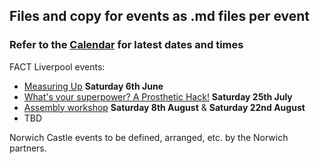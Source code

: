 ## Files and copy for events as .md files per event

### Refer to the [Calendar](http://bit.ly/prostheticscal "Link to calendar for events at DesktopProsthetics, note the scal bit") for latest dates and times

FACT Liverpool events:
 * [Measuring Up](https://github.com/cheapjack/buildyourown/tree/master/events/measuringupworkshop) **Saturday 6th June**
 * [What's your superpower? A Prosthetic Hack!](prostheticshack) **Saturday 25th July** 
 * [Assembly workshop](https://github.com/cheapjack/buildyourown/blob/master/events/Assemblyworkshop.md) **Saturday 8th August** & **Saturday 22nd August**
 * TBD

Norwich Castle events to be defined, arranged, etc. by the Norwich partners.
